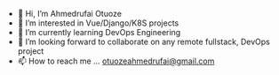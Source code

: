 - 👋 Hi, I’m Ahmedrufai Otuoze
- 👀 I’m interested in Vue/Django/K8S projects
- 🌱 I’m currently learning DevOps Engineering 
- 💞️ I’m looking forward to collaborate on any remote fullstack, DevOps project
- 📫 How to reach me ... otuozeahmedrufai@gmail.com

<!---
otuozeAhmed/otuozeAhmed is a ✨ special ✨ repository because its `README.md` (this file) appears on your GitHub profile.
You can click the Preview link to take a look at your changes.
--->
